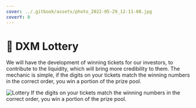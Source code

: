 ```yaml
---
cover: ../.gitbook/assets/photo_2022-05-29_12-11-08.jpg
coverY: 0
---
```


# 🔆 DXM Lottery

We will have the development of winning tickets for our investors, to contribute to the liquidity, which will bring more credibility to them. The mechanic is simple, if the digits on your tickets match the winning numbers in the correct order, you win a portion of the prize pool.

![Lottery
If the digits on your tickets match the winning numbers in the correct order, you win a portion of the prize pool.](../.gitbook/assets/LOTERY.png)
